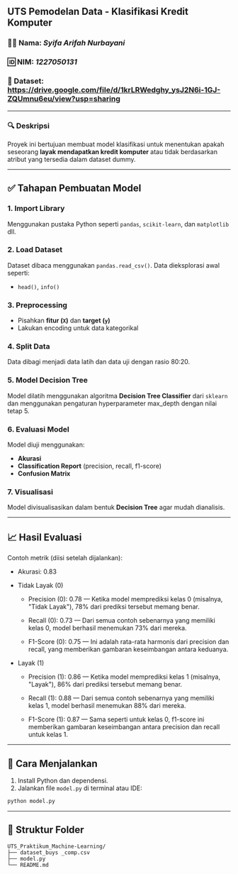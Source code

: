 ## UTS Pemodelan Data - Klasifikasi Kredit Komputer

### 🧑‍💻 Nama: *Syifa Arifah Nurbayani*  
### 🆔 NIM: *1227050131*  
### 📁 Dataset: https://drive.google.com/file/d/1krLRWedghy_ysJ2N6i-1GJ-ZQUmnu6eu/view?usp=sharing

---

### 🔍 Deskripsi
Proyek ini bertujuan membuat model klasifikasi untuk menentukan apakah seseorang **layak mendapatkan kredit komputer** atau tidak berdasarkan atribut yang tersedia dalam dataset dummy.

---

## ✅ Tahapan Pembuatan Model

### 1. Import Library
Menggunakan pustaka Python seperti `pandas`, `scikit-learn`, dan `matplotlib` dll.

### 2. Load Dataset
Dataset dibaca menggunakan `pandas.read_csv()`. Data dieksplorasi awal seperti:
- `head()`, `info()`

### 3. Preprocessing
- Pisahkan **fitur (`X`)** dan **target (`y`)**
- Lakukan encoding untuk data kategorikal

### 4. Split Data
Data dibagi menjadi data latih dan data uji dengan rasio 80:20.

### 5. Model Decision Tree
Model dilatih menggunakan algoritma **Decision Tree Classifier** dari `sklearn` dan menggunakan pengaturan hyperparameter max_depth dengan nilai tetap 5.

### 6. Evaluasi Model
Model diuji menggunakan:
- **Akurasi**
- **Classification Report** (precision, recall, f1-score)
- **Confusion Matrix**

### 7. Visualisasi
Model divisualisasikan dalam bentuk **Decision Tree** agar mudah dianalisis.

---

## 📈 Hasil Evaluasi
Contoh metrik (diisi setelah dijalankan):
- Akurasi: 0.83

- Tidak Layak (0)
  
    - Precision (0): 0.78 — Ketika model memprediksi kelas 0 (misalnya, "Tidak     Layak"), 78% dari prediksi tersebut memang benar.

    - Recall (0): 0.73 — Dari semua contoh sebenarnya yang memiliki kelas 0,       model berhasil menemukan 73% dari mereka.

    - F1-Score (0): 0.75 — Ini adalah rata-rata harmonis dari precision dan recall, yang memberikan gambaran keseimbangan antara keduanya.

- Layak (1)
  - Precision (1): 0.86 — Ketika model memprediksi kelas 1 (misalnya, "Layak"), 86% dari prediksi tersebut memang benar.
  
  - Recall (1): 0.88 — Dari semua contoh sebenarnya yang memiliki kelas 1, model berhasil menemukan 88% dari mereka.
  
  - F1-Score (1): 0.87 — Sama seperti untuk kelas 0, f1-score ini memberikan gambaran keseimbangan antara precision dan recall untuk kelas 1.

---

## 🚀 Cara Menjalankan
1. Install Python dan dependensi.
2. Jalankan file `model.py` di terminal atau IDE:

```bash
python model.py
```

---

## 📂 Struktur Folder
```
UTS_Praktikum_Machine-Learning/
├── dataset_buys _comp.csv
├── model.py
└── README.md
```
